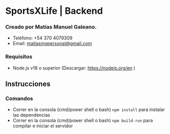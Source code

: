 # SportsXLife | Backend
### Creado por Matías Manuel Galeano. 
- Teléfono: +54 370 4079309
- Email: matiasmgpersonal@gmail.com

### Requisitos
- Node.js v18 o superior (Descargar: https://nodejs.org/en )


## Instrucciones
### Comandos

- Correr en la consola (cmd/power shell o bash) `npm install` para instalar las dependencias
- Correr en la consola (cmd/power shell o bash) `npm build-run` para compilar e iniciar el servidor

